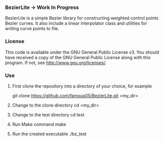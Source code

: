 ### BezierLite -> Work In Progress
BezierLite is a simple Bezier library for constructing weighted control points Bezier curves. 
It also include a linear interpolator class and utilities for writing curve points to file. 

### License
This code is available under the GNU General Public License v3. You should have received a copy of the GNU General Public License
    along with this program.  If not, see <http://www.gnu.org/licenses/>.


### Use

1. First clone the repository into a directory of your choice, for example 

	git clone https://github.com/famous05/BezierLite.git <my_dir>

2. Change to the clone directory
	cd <my_dir>

3. Change to the test directory
	cd test

4. Run Make command 
	make

5. Run the created executable
	./bz_test
